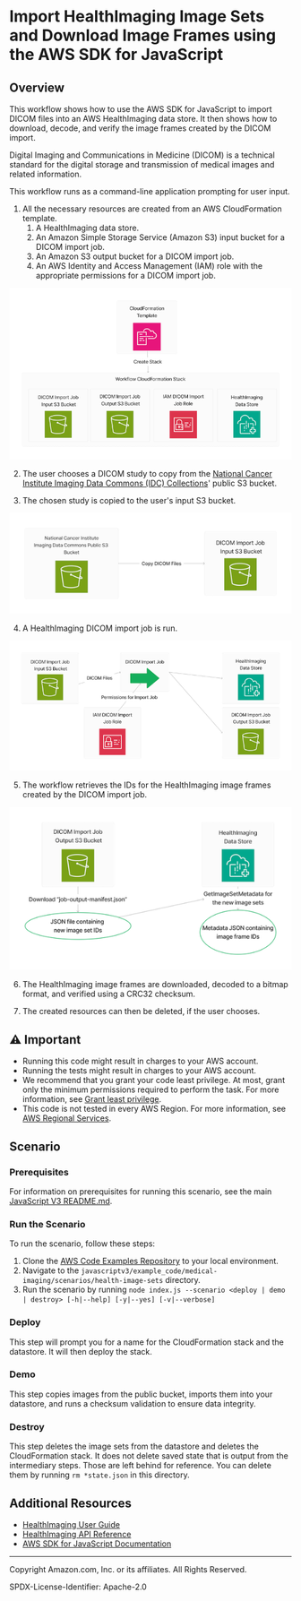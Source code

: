 # Import HealthImaging Image Sets and Download Image Frames using the AWS SDK for JavaScript

## Overview

This workflow shows how to use the AWS SDK for JavaScript to import DICOM files into an AWS HealthImaging data store. It then shows how to download, decode, and verify the image frames created by the DICOM import.

Digital Imaging and Communications in Medicine (DICOM) is a technical standard for the digital storage and transmission of medical images and related information.

This workflow runs as a command-line application prompting for user input.

1. All the necessary resources are created from an AWS CloudFormation template.
   1. A HealthImaging data store.
   2. An Amazon Simple Storage Service (Amazon S3) input bucket for a DICOM import job.
   3. An Amazon S3 output bucket for a DICOM import job.
   4. An AWS Identity and Access Management (IAM) role with the appropriate permissions for a DICOM import job.

![CloudFormation stack diagram](../../../../../scenarios/features/healthimaging_image_sets/.images/cfn_stack.png)

2. The user chooses a DICOM study to copy from the [National Cancer Institute Imaging Data Commons (IDC) Collections](https://registry.opendata.aws/nci-imaging-data-commons/)' public S3 bucket.

3. The chosen study is copied to the user's input S3 bucket.

![DICOM copy diagram](../../../../../scenarios/features/healthimaging_image_sets/.images/copy_dicom.png)

4. A HealthImaging DICOM import job is run.

![DICOM import diagram](../../../../../scenarios/features/healthimaging_image_sets/.images/dicom_import.png)

5. The workflow retrieves the IDs for the HealthImaging image frames created by the DICOM import job.

![Image frame ID retrieval diagram](../../../../../scenarios/features/healthimaging_image_sets/.images/get_image_frame_ids.png)

6. The HealthImaging image frames are downloaded, decoded to a bitmap format, and verified using a CRC32 checksum.

7. The created resources can then be deleted, if the user chooses.

## ⚠ Important

- Running this code might result in charges to your AWS account.
- Running the tests might result in charges to your AWS account.
- We recommend that you grant your code least privilege. At most, grant only the minimum permissions required to perform the task. For more information, see [Grant least privilege](https://docs.aws.amazon.com/IAM/latest/UserGuide/best-practices.html#grant-least-privilege).
- This code is not tested in every AWS Region. For more information, see [AWS Regional Services](https://aws.amazon.com/about-aws/global-infrastructure/regional-product-services).

## Scenario

### Prerequisites

For information on prerequisites for running this scenario, see the main [JavaScript V3 README.md](../../../../README.md).

### Run the Scenario

To run the scenario, follow these steps:

1. Clone the [AWS Code Examples Repository](https://github.com/awsdocs/aws-doc-sdk-examples) to your local environment.
2. Navigate to the `javascriptv3/example_code/medical-imaging/scenarios/health-image-sets` directory.
3. Run the scenario by running `node index.js --scenario <deploy | demo | destroy> [-h|--help] [-y|--yes] [-v|--verbose]`

### Deploy
This step will prompt you for a name for the CloudFormation stack and the datastore. It will then deploy the stack.

### Demo
This step copies images from the public bucket, imports them into your datastore, and runs a checksum validation to ensure data integrity.

### Destroy
This step deletes the image sets from the datastore and deletes the CloudFormation stack. It does not delete saved state that is output from the intermediary steps. Those are left behind for reference. You can delete them by running `rm *state.json` in this directory.

## Additional Resources

- [HealthImaging User Guide](https://docs.aws.amazon.com/healthimaging/latest/devguide/what-is.html)
- [HealthImaging API Reference](https://docs.aws.amazon.com/healthimaging/latest/APIReference/Welcome.html)
- [AWS SDK for JavaScript Documentation](https://docs.aws.amazon.com/AWSJavaScriptSDK/latest/index.html)

---

Copyright Amazon.com, Inc. or its affiliates. All Rights Reserved.

SPDX-License-Identifier: Apache-2.0